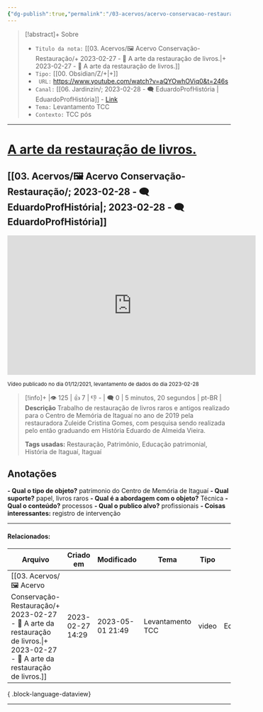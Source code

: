 ```yaml
---
{"dg-publish":true,"permalink":"/03-acervos/acervo-conservacao-restauracao/2023-02-27-a-arte-da-restauracao-de-livros/","tags":["🖼️/🎥️"],"created":"2023-02-27T14:29:12.638-03:00","updated":"2023-05-01T21:49:10.578-03:00"}
---
```



>[!abstract]+ Sobre
>- `Titulo da nota:`  [[03. Acervos/🖼️ Acervo Conservação-Restauração/+ 2023-02-27   -  🎥️ A arte da restauração de livros.\|+ 2023-02-27   -  🎥️ A arte da restauração de livros.]]
>- `Tipo:`  [[00. Obsidian/Z/+\|+]]
>- ` URL:`  https://www.youtube.com/watch?v=aQYOwhOViq0&t=246s
>- `Canal:` [[06. Jardinzin/; 2023-02-28   - 🗨️ EduardoProfHistória \| EduardoProfHistória]] - [Link](http://www.youtube.com/@EduardoProfHistoria)
>- `Tema:`  Levantamento TCC
>- `Contexto:`  TCC pós
***

# [A arte da restauração de livros.](https://www.youtube.com/watch?v=aQYOwhOViq0&t=246s)
## [[03. Acervos/🖼️ Acervo Conservação-Restauração/; 2023-02-28   - 🗨️ EduardoProfHistória\|; 2023-02-28   - 🗨️ EduardoProfHistória]]


<center><iframe width="560" height="315" src="https://www.youtube.com/embed/aQYOwhOViq0" title="YouTube video player" frameborder="0" allow="accelerometer; autoplay; clipboard-write; encrypted-media; gyroscope; picture-in-picture" allowfullscreen></iframe></center>

<small> Vídeo publicado no dia  01/12/2021, levantamento de dados do dia 2023-02-28 </small> 

>[!info]+ |👁️ 125 | 👍 7 | 👎 - | 🗨️ 0 | 5 minutos, 20 segundos | pt-BR |
>**Descrição**
> Trabalho de restauração de livros raros e antigos realizado para o Centro de Memória de Itaguaí no ano de 2019 pela restauradora Zuleide Cristina Gomes, com pesquisa sendo realizada pelo então graduando em História Eduardo de Almeida Vieira.
> 
> **Tags usadas:** Restauração, Patrimônio, Educação patrimonial, História de Itaguaí, Itaguaí



## Anotações
**- Qual o tipo de objeto?** 
	patrimonio do Centro de Memória de Itaguaí
**- Qual suporte?**
	papel, livros raros
**- Qual é a abordagem com o objeto?**
	Técnica
**- Qual o conteúdo?**
	processos
**- Qual o publico alvo?**
	profissionais
**- Coisas interessantes:**
	registro de intervenção



***
#### Relacionados:
| Arquivo                                                                                                                                                              | Criado em        | Modificado       | Tema             | Tipo  | Canal               |
| -------------------------------------------------------------------------------------------------------------------------------------------------------------------- | ---------------- | ---------------- | ---------------- | ----- | ------------------- |
| [[03. Acervos/🖼️ Acervo Conservação-Restauração/+ 2023-02-27   -  🎥️ A arte da restauração de livros.\|+ 2023-02-27   -  🎥️ A arte da restauração de livros.]] | 2023-02-27 14:29 | 2023-05-01 21:49 | Levantamento TCC | video | EduardoProfHistória |

{ .block-language-dataview}
***